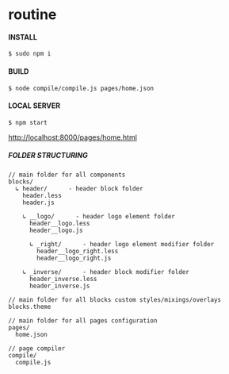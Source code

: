 # routine


#### INSTALL
```
$ sudo npm i
```
#### BUILD
```
$ node compile/compile.js pages/home.json
```
#### LOCAL SERVER
```
$ npm start
```

[http://localhost:8000/pages/home.html](http://localhost:8000/pages/home.html)

##### FOLDER STRUCTURING
```
// main folder for all components
blocks/
  ↳ header/      - header block folder
    header.less
    header.js

    ↳ __logo/      - header logo element folder
      header__logo.less
      header__logo.js

      ↳ _right/      - header logo element modifier folder
        header__logo_right.less
        header__logo_right.js

    ↳ _inverse/      - header block modifier folder
      header_inverse.less
      header_inverse.js

// main folder for all blocks custom styles/mixings/overlays
blocks.theme

// main folder for all pages configuration
pages/
  home.json

// page compiler
compile/
  compile.js
  
```